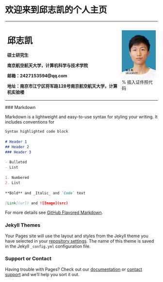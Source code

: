 # 欢迎来到邱志凯的个人主页
<table border="0">
  <tr>
    <td width="75%">
      <h1>邱志凯</h1>
      <p><b>硕士研究生</b></p>
      <p><b>南京航空航天大学，计算机科学与技术学院</b></p>
      <p><b>邮箱：2427153594@qq.com</b></p>
      <p><b>地址：南京市江宁区将军路128号南京航空航天大学，计算机实验楼</b></p>
    </td>
    <td width="25%">
      <img src="img/qzk.png" width="100%">      % 插入证件照代码
    </td>
  </tr>
</table>
### Markdown

Markdown is a lightweight and easy-to-use syntax for styling your writing. It includes conventions for

```markdown
Syntax highlighted code block

# Header 1
## Header 2
### Header 3

- Bulleted
- List

1. Numbered
2. List

**Bold** and _Italic_ and `Code` text

[Link](url) and ![Image](src)
```

For more details see [GitHub Flavored Markdown](https://guides.github.com/features/mastering-markdown/).

### Jekyll Themes

Your Pages site will use the layout and styles from the Jekyll theme you have selected in your [repository settings](https://github.com/qiuzhikai/qiuzhikai.github.io/settings). The name of this theme is saved in the Jekyll `_config.yml` configuration file.

### Support or Contact

Having trouble with Pages? Check out our [documentation](https://help.github.com/categories/github-pages-basics/) or [contact support](https://github.com/contact) and we’ll help you sort it out.
